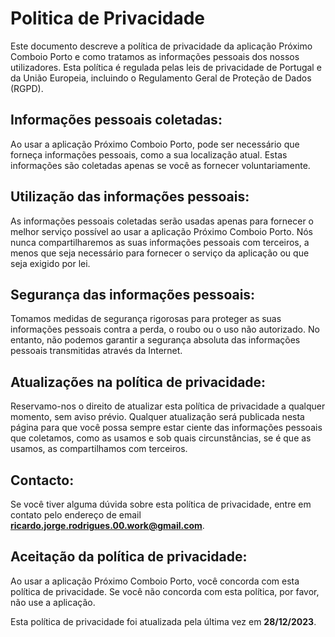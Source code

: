 # Politica de Privacidade

Este documento descreve a política de privacidade da aplicação Próximo Comboio Porto e como tratamos as informações pessoais dos nossos utilizadores. Esta política é regulada pelas leis de privacidade de Portugal e da União Europeia, incluindo o Regulamento Geral de Proteção de Dados (RGPD).

## Informações pessoais coletadas:
Ao usar a aplicação Próximo Comboio Porto, pode ser necessário que forneça informações pessoais, como a sua localização atual. Estas informações são coletadas apenas se você as fornecer voluntariamente.

## Utilização das informações pessoais:
As informações pessoais coletadas serão usadas apenas para fornecer o melhor serviço possível ao usar a aplicação Próximo Comboio Porto. Nós nunca compartilharemos as suas informações pessoais com terceiros, a menos que seja necessário para fornecer o serviço da aplicação ou que seja exigido por lei.

## Segurança das informações pessoais:
Tomamos medidas de segurança rigorosas para proteger as suas informações pessoais contra a perda, o roubo ou o uso não autorizado. No entanto, não podemos garantir a segurança absoluta das informações pessoais transmitidas através da Internet.

## Atualizações na política de privacidade:
Reservamo-nos o direito de atualizar esta política de privacidade a qualquer momento, sem aviso prévio. Qualquer atualização será publicada nesta página para que você possa sempre estar ciente das informações pessoais que coletamos, como as usamos e sob quais circunstâncias, se é que as usamos, as compartilhamos com terceiros.

## Contacto:
Se você tiver alguma dúvida sobre esta política de privacidade, entre em contato pelo endereço de email **ricardo.jorge.rodrigues.00.work@gmail.com**.

## Aceitação da política de privacidade:
Ao usar a aplicação Próximo Comboio Porto, você concorda com esta política de privacidade. Se você não concorda com esta política, por favor, não use a aplicação.

Esta política de privacidade foi atualizada pela última vez em **28/12/2023**.
